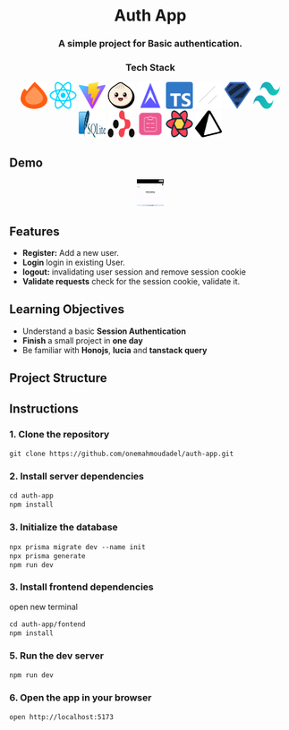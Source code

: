 <div >
  <h1 align="center">Auth App</h1>
  <h3 align="center">A simple project for Basic authentication.</h3>
</div>

<div align="center" >
  <h3>Tech Stack</h3>
  <a href=''><img src='frontend/src/assets/hono.svg' alt="Hono Js : Express Js alternative" width="48" height="48" /></a>
  <a href=''><img src='frontend/src/assets/react.svg' alt="react" width="48" height="48" /></a>
  <a href=''><img src='frontend/src/assets/vite.svg' alt="vite" width="48" height="48" /></a>
  <a href=''><img src='frontend/src/assets/bun.svg' alt="bunjs" width="48" height="48" /></a>
  <a href=''><img src='frontend/src/assets/lucia.svg' alt="lucia auth" width="48" height="48" /></a>
  <a href=''><img src='frontend/src/assets/typescript.svg' alt="typescript" width="48" height="48" /></a>
  <a href=''><img src='frontend/src/assets/shadcnui.svg' alt="shadcnui" width="48" height="48" /></a>
  <a href=''><img src='frontend/src/assets/zod.svg' alt="zod" width="48" height="48" /></a>
  <a href=''><img src='frontend/src/assets/tailwindcss.svg' alt="tailwindcss" width="48" height="48" /></a>
  <a href=''><img src='frontend/src/assets/sqlite.svg' alt="sqlite" width="48" height="48" /></a>
  <a href=''><img src='frontend/src/assets/reactrouter.svg' alt="reactrouter" width="48" height="48" /></a>
  <a href=''><img src='frontend/src/assets/reacthookform.svg' alt="reacthookform" width="48" height="48" /></a>
  <a href=''><img src='frontend/src/assets/reactquery.svg' alt="reactquery" width="48" height="48" /></a>
  <a href=''><img src='frontend/src/assets/prisma.svg' alt="prisma" width="48" height="48" /></a>
</div>

## Demo

<div align="center" >
  <img src='frontend/src/assets/demo.gif' alt="prisma" width="48" height="48" />
</div>

## Features

- **Register:** Add a new user.
- **Login** login in existing User.
- **logout:** invalidating user session and remove session cookie
- **Validate requests** check for the session cookie, validate it.

## Learning Objectives

- Understand a basic **Session Authentication**
- **Finish** a small project in **one day**
- Be familiar with **Honojs**, **lucia** and **tanstack query**

## Project Structure

## Instructions

### 1. Clone the repository

```shell
git clone https://github.com/onemahmoudadel/auth-app.git
```

### 2. Install server dependencies

```shell
cd auth-app
npm install
```

### 3. Initialize the database

```shell
npx prisma migrate dev --name init
npx prisma generate
npm run dev
```

### 3. Install frontend dependencies

open new terminal

```shell
cd auth-app/fontend
npm install
```

### 5. Run the dev server

```shell
npm run dev
```

### 6. Open the app in your browser

```
open http://localhost:5173
```
